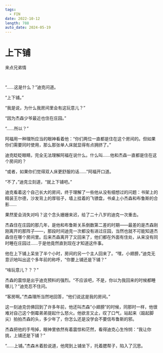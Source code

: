 ```yaml
---
tags:
  - FIN
date: 2022-10-12
length: 788
auto_date: 2024-05-19
---
```


# 上下铺

来点兄弟情

<br>

“……这是什么？”迪克问道。

“上下铺。”

“我是说，为什么我房间里会有这玩意儿？”

“因为杰森少爷最近也住在庄园。”

“……所以？”

阿福用一种理所应当的眼神看着他：“你们两位一直都是住在这个房间的。但如果你们需要同时使用，那么那张单人床就显得有点拥挤了。”

迪克眨眨眼睛，完全无法理解阿福在说什么。什么叫……他和杰森一直都是住在这个房间的？

“或者，如果你们觉得双人床更舒服的话……”阿福开口道。

“不了，”迪克立刻道，“就上下铺吧。”

迪克看着这个自己长大的房间，终于理解了一些他从没有细想过的问题：书架上的精装王尔德，沙发背上的厚毯子，墙上挂着的飞镖盘，书桌上小杰森和布鲁斯的合影……

果然爱会消失对吗？这个念头姗姗来迟，给了二十八岁的迪克一次重击。

杰森住在庄园的那几年，是他和布鲁斯关系倒数第二差的时期——最差的是杰森刚刚离开的那阵子——，那段时间迪克一次都没有进过庄园，当然也就不可能知道杰森住在哪个房间里。后来杰森离开了又回来了，他们都在外面有住处，从来没有同时睡在庄园过……于是他竟然直到现在才知道这件事。

他在上下铺上呆坐了半个小时，房间的另一个主人回来了。“嘿，小翅膀，”迪克无意识地叫出这个多年前的称呼，“你要上铺还是下铺？”

“啥玩意儿？？？”

杰森的震惊是出乎迪克预料的强烈。“不应该吧，不是，你以为我回来的时候都睡哪儿？”迪克忍不住问。

“客房啊。”杰森理所当然地回答，“他们说这是我的房间。”

这一刻迪克仿佛回到了许多年前，他还叫杰森“小翅膀”的时候，同那时一样，他很难对自己这个倒霉弟弟提起什么怒火。他欲言又止，叹了口气，站起来（踮起脚尖）拍拍杰森的头，多少年了，你怎么还是没学会不要信布鲁斯的邪。

杰森把他的手甩掉，眼神里依然有着震惊和茫然，看得迪克心生怜悯：“我让你挑，上铺还是下铺？”

“……上铺。”杰森木着脸说道，他爬到上铺坐下，托着腮帮子，陷入了沉思。
